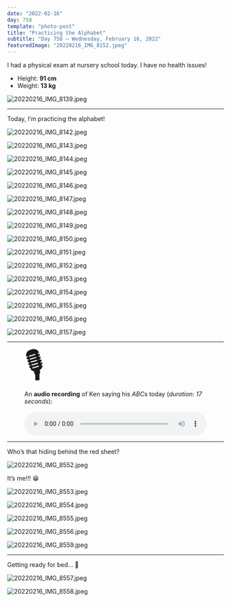 ```yaml
---
date: "2022-02-16"
day: 758
template: "photo-post"
title: "Practicing the Alphabet"
subtitle: "Day 758 – Wednesday, February 16, 2022"
featuredImage: "20220216_IMG_8152.jpeg"
---
```


I had a physical exam at nursery school today. I have no health issues!

- Height: **91 cm**
- Weight: **13 kg**

![20220216_IMG_8139.jpeg](20220216_IMG_8139.jpeg)

<hr />

Today, I’m practicing the alphabet!

![20220216_IMG_8142.jpeg](20220216_IMG_8142.jpeg)

![20220216_IMG_8143.jpeg](20220216_IMG_8143.jpeg)

![20220216_IMG_8144.jpeg](20220216_IMG_8144.jpeg)

![20220216_IMG_8145.jpeg](20220216_IMG_8145.jpeg)

![20220216_IMG_8146.jpeg](20220216_IMG_8146.jpeg)

![20220216_IMG_8147.jpeg](20220216_IMG_8147.jpeg)

![20220216_IMG_8148.jpeg](20220216_IMG_8148.jpeg)

![20220216_IMG_8149.jpeg](20220216_IMG_8149.jpeg)

![20220216_IMG_8150.jpeg](20220216_IMG_8150.jpeg)

![20220216_IMG_8151.jpeg](20220216_IMG_8151.jpeg)

![20220216_IMG_8152.jpeg](20220216_IMG_8152.jpeg)

![20220216_IMG_8153.jpeg](20220216_IMG_8153.jpeg)

![20220216_IMG_8154.jpeg](20220216_IMG_8154.jpeg)

![20220216_IMG_8155.jpeg](20220216_IMG_8155.jpeg)

![20220216_IMG_8156.jpeg](20220216_IMG_8156.jpeg)

![20220216_IMG_8157.jpeg](20220216_IMG_8157.jpeg)

<hr />

<figure>
  <div style="font-size: 5rem; line-height: 5rem; margin: 1rem 0">🎙</div>
  <figcaption>An <b>audio recording</b> of Ken saying his <i>ABC</i>s today (<i>duration: 17 seconds</i>):</figcaption>
  <br>
  <audio controls preload="auto" src="https://kenassets.s3-ap-northeast-1.amazonaws.com/audio/20220216_AUD_01.m4a" style="width: 100%">Your browser does not support the <code>audio</code> element. Here is a <a href="https://kenassets.s3-ap-northeast-1.amazonaws.com/audio/20220216_AUD_01.m4a">link to the audio</a> instead.</audio>
</figure>

<hr />

Who’s that hiding behind the red sheet?

![20220216_IMG_8552.jpeg](20220216_IMG_8552.jpeg)

It’s me!!! 😁

![20220216_IMG_8553.jpeg](20220216_IMG_8553.jpeg)

![20220216_IMG_8554.jpeg](20220216_IMG_8554.jpeg)

![20220216_IMG_8555.jpeg](20220216_IMG_8555.jpeg)

![20220216_IMG_8556.jpeg](20220216_IMG_8556.jpeg)

![20220216_IMG_8559.jpeg](20220216_IMG_8559.jpeg)

<hr />

Getting ready for bed… 🛌

![20220216_IMG_8557.jpeg](20220216_IMG_8557.jpeg)

![20220216_IMG_8558.jpeg](20220216_IMG_8558.jpeg)
